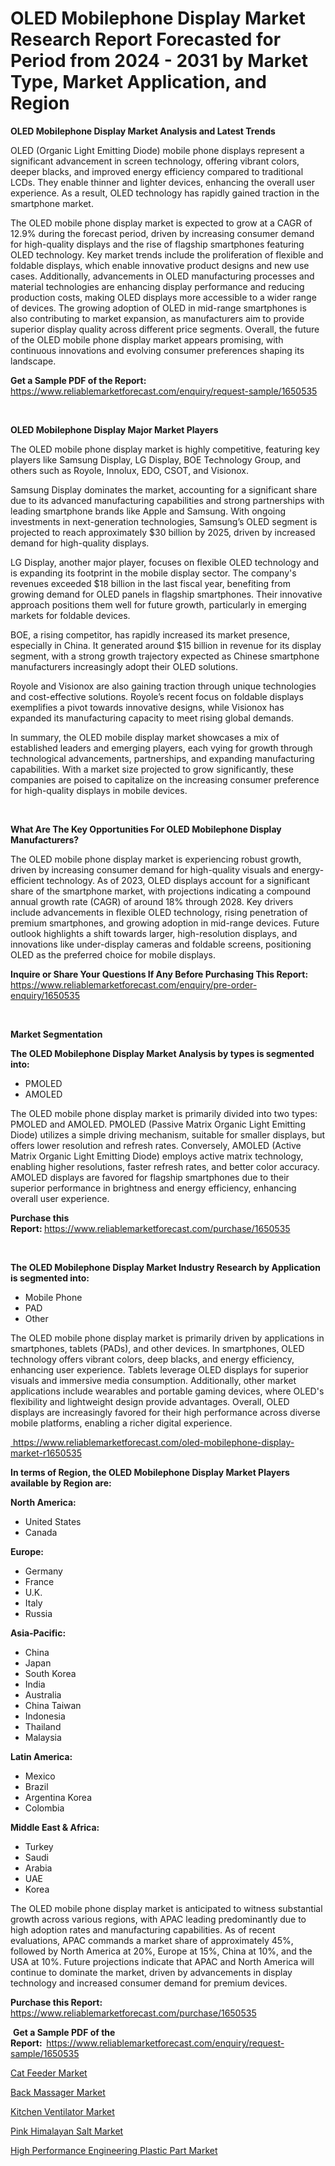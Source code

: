 <p><h1>OLED Mobilephone Display Market Research Report Forecasted for Period from 2024 -  2031 by Market Type, Market Application, and Region</h1></p><p><strong>OLED Mobilephone Display Market Analysis and Latest Trends</strong></p>
<p><p>OLED (Organic Light Emitting Diode) mobile phone displays represent a significant advancement in screen technology, offering vibrant colors, deeper blacks, and improved energy efficiency compared to traditional LCDs. They enable thinner and lighter devices, enhancing the overall user experience. As a result, OLED technology has rapidly gained traction in the smartphone market.</p><p>The OLED mobile phone display market is expected to grow at a CAGR of 12.9% during the forecast period, driven by increasing consumer demand for high-quality displays and the rise of flagship smartphones featuring OLED technology. Key market trends include the proliferation of flexible and foldable displays, which enable innovative product designs and new use cases. Additionally, advancements in OLED manufacturing processes and material technologies are enhancing display performance and reducing production costs, making OLED displays more accessible to a wider range of devices. The growing adoption of OLED in mid-range smartphones is also contributing to market expansion, as manufacturers aim to provide superior display quality across different price segments. Overall, the future of the OLED mobile phone display market appears promising, with continuous innovations and evolving consumer preferences shaping its landscape.</p></p>
<p><strong>Get a Sample PDF of the Report:&nbsp;</strong> <a href="https://www.reliablemarketforecast.com/enquiry/request-sample/1650535?utm_campaign=1178&utm_medium=2&utm_source=Github&utm_content=ia&utm_term=26092024&utm_id=oled-mobilephone-display">https://www.reliablemarketforecast.com/enquiry/request-sample/1650535</a></p>
<p>&nbsp;</p>
<p><strong>OLED Mobilephone Display Major Market Players</strong></p>
<p><p>The OLED mobile phone display market is highly competitive, featuring key players like Samsung Display, LG Display, BOE Technology Group, and others such as Royole, Innolux, EDO, CSOT, and Visionox. </p><p>Samsung Display dominates the market, accounting for a significant share due to its advanced manufacturing capabilities and strong partnerships with leading smartphone brands like Apple and Samsung. With ongoing investments in next-generation technologies, Samsung’s OLED segment is projected to reach approximately $30 billion by 2025, driven by increased demand for high-quality displays.</p><p>LG Display, another major player, focuses on flexible OLED technology and is expanding its footprint in the mobile display sector. The company's revenues exceeded $18 billion in the last fiscal year, benefiting from growing demand for OLED panels in flagship smartphones. Their innovative approach positions them well for future growth, particularly in emerging markets for foldable devices.</p><p>BOE, a rising competitor, has rapidly increased its market presence, especially in China. It generated around $15 billion in revenue for its display segment, with a strong growth trajectory expected as Chinese smartphone manufacturers increasingly adopt their OLED solutions.</p><p>Royole and Visionox are also gaining traction through unique technologies and cost-effective solutions. Royole’s recent focus on foldable displays exemplifies a pivot towards innovative designs, while Visionox has expanded its manufacturing capacity to meet rising global demands.</p><p>In summary, the OLED mobile display market showcases a mix of established leaders and emerging players, each vying for growth through technological advancements, partnerships, and expanding manufacturing capabilities. With a market size projected to grow significantly, these companies are poised to capitalize on the increasing consumer preference for high-quality displays in mobile devices.</p></p>
<p>&nbsp;</p>
<p><strong>What Are The Key Opportunities For OLED Mobilephone Display Manufacturers?</strong></p>
<p><p>The OLED mobile phone display market is experiencing robust growth, driven by increasing consumer demand for high-quality visuals and energy-efficient technology. As of 2023, OLED displays account for a significant share of the smartphone market, with projections indicating a compound annual growth rate (CAGR) of around 18% through 2028. Key drivers include advancements in flexible OLED technology, rising penetration of premium smartphones, and growing adoption in mid-range devices. Future outlook highlights a shift towards larger, high-resolution displays, and innovations like under-display cameras and foldable screens, positioning OLED as the preferred choice for mobile displays.</p></p>
<p><strong>Inquire or Share Your Questions If Any Before Purchasing This Report:</strong> <a href="https://www.reliablemarketforecast.com/enquiry/pre-order-enquiry/1650535?utm_campaign=1178&utm_medium=2&utm_source=Github&utm_content=ia&utm_term=26092024&utm_id=oled-mobilephone-display">https://www.reliablemarketforecast.com/enquiry/pre-order-enquiry/1650535</a></p>
<p>&nbsp;</p>
<p><strong>Market Segmentation</strong></p>
<p><strong>The OLED Mobilephone Display Market Analysis by types is segmented into:</strong></p>
<p><ul><li>PMOLED</li><li>AMOLED</li></ul></p>
<p><p>The OLED mobile phone display market is primarily divided into two types: PMOLED and AMOLED. PMOLED (Passive Matrix Organic Light Emitting Diode) utilizes a simple driving mechanism, suitable for smaller displays, but offers lower resolution and refresh rates. Conversely, AMOLED (Active Matrix Organic Light Emitting Diode) employs active matrix technology, enabling higher resolutions, faster refresh rates, and better color accuracy. AMOLED displays are favored for flagship smartphones due to their superior performance in brightness and energy efficiency, enhancing overall user experience.</p></p>
<p><strong>Purchase this Report:&nbsp;</strong><a href="https://www.reliablemarketforecast.com/purchase/1650535?utm_campaign=1178&utm_medium=2&utm_source=Github&utm_content=ia&utm_term=26092024&utm_id=oled-mobilephone-display">https://www.reliablemarketforecast.com/purchase/1650535</a></p>
<p>&nbsp;</p>
<p><strong>The OLED Mobilephone Display Market Industry Research by Application is segmented into:</strong></p>
<p><ul><li>Mobile Phone</li><li>PAD</li><li>Other</li></ul></p>
<p><p>The OLED mobile phone display market is primarily driven by applications in smartphones, tablets (PADs), and other devices. In smartphones, OLED technology offers vibrant colors, deep blacks, and energy efficiency, enhancing user experience. Tablets leverage OLED displays for superior visuals and immersive media consumption. Additionally, other market applications include wearables and portable gaming devices, where OLED's flexibility and lightweight design provide advantages. Overall, OLED displays are increasingly favored for their high performance across diverse mobile platforms, enabling a richer digital experience.</p></p>
<p><a href="https://www.reliablemarketforecast.com/oled-mobilephone-display-market-r1650535?utm_campaign=1178&utm_medium=2&utm_source=Github&utm_content=ia&utm_term=26092024&utm_id=oled-mobilephone-display">&nbsp;https://www.reliablemarketforecast.com/oled-mobilephone-display-market-r1650535</a></p>
<p><strong>In terms of Region, the OLED Mobilephone Display Market Players available by Region are:</strong></p>
<p>
    <p> <strong> North America: </strong>
        <ul>
            <li>United States</li>
            <li>Canada</li>
        </ul>
        </p> 
    <p> <strong> Europe: </strong>
        <ul>
            <li>Germany</li>
            <li>France</li>
            <li>U.K.</li>
            <li>Italy</li>
            <li>Russia</li>
        </ul>
        </p> 
    <p> <strong> Asia-Pacific: </strong>
        <ul>
            <li>China</li>
            <li>Japan</li>
            <li>South Korea</li>
            <li>India</li>
            <li>Australia</li>
            <li>China Taiwan</li>
            <li>Indonesia</li>
            <li>Thailand</li>
            <li>Malaysia</li>
        </ul>
        </p> 
    <p> <strong> Latin America: </strong>
        <ul>
            <li>Mexico</li>
            <li>Brazil</li>
            <li>Argentina Korea</li>
            <li>Colombia</li>
        </ul>
        </p> 
    <p> <strong> Middle East & Africa: </strong>
        <ul>
            <li>Turkey</li>
            <li>Saudi</li>
            <li>Arabia</li>
            <li>UAE</li>
            <li>Korea</li>
        </ul>
    </p>
    </p>
<p><p>The OLED mobile phone display market is anticipated to witness substantial growth across various regions, with APAC leading predominantly due to high adoption rates and manufacturing capabilities. As of recent evaluations, APAC commands a market share of approximately 45%, followed by North America at 20%, Europe at 15%, China at 10%, and the USA at 10%. Future projections indicate that APAC and North America will continue to dominate the market, driven by advancements in display technology and increased consumer demand for premium devices.</p></p>
<p><strong>Purchase this Report: </strong><a href="https://www.reliablemarketforecast.com/purchase/1650535?utm_campaign=1178&utm_medium=2&utm_source=Github&utm_content=ia&utm_term=26092024&utm_id=oled-mobilephone-display">https://www.reliablemarketforecast.com/purchase/1650535</a></p>
<p>&nbsp;<strong>Get a Sample PDF of the Report:&nbsp;&nbsp;</strong><a href="https://www.reliablemarketforecast.com/enquiry/request-sample/1650535?utm_campaign=1178&utm_medium=2&utm_source=Github&utm_content=ia&utm_term=26092024&utm_id=oled-mobilephone-display">https://www.reliablemarketforecast.com/enquiry/request-sample/1650535</a></p>
<p><strong></strong></p>
<p><p><a href="https://www.linkedin.com/pulse/cat-feeder-market-size-share-trends-analysis-report-product-i8azf?trackingId=49g11%2FwRT6y2SPZAuGeW4g%3D%3D&utm_campaign=1178&utm_medium=2&utm_source=Github&utm_content=ia&utm_term=26092024&utm_id=oled-mobilephone-display">Cat Feeder Market</a></p><p><a href="https://issuu.com/reportprime-2/docs/back-massager-market-size-2030.pptx_f881e2a3cc3cbc?utm_campaign=1178&utm_medium=2&utm_source=Github&utm_content=ia&utm_term=26092024&utm_id=oled-mobilephone-display">Back Massager Market</a></p><p><a href="https://issuu.com/reportprime-2/docs/kitchen-ventilator-market-size-2030_5433f94566fa28?utm_campaign=1178&utm_medium=2&utm_source=Github&utm_content=ia&utm_term=26092024&utm_id=oled-mobilephone-display">Kitchen Ventilator Market</a></p><p><a href="https://www.linkedin.com/pulse/pink-himalayan-salt-market-analysis-report-global-insights-i36kf?trackingId=4ohVLt38QHGwGL3KH9dsZw%3D%3D&utm_campaign=1178&utm_medium=2&utm_source=Github&utm_content=ia&utm_term=26092024&utm_id=oled-mobilephone-display">Pink Himalayan Salt Market</a></p><p><a href="https://github.com/PeterParrish5/Market-Research-Report-List-6/blob/main/high-performance-engineering-plastic-part-market.md?utm_campaign=1178&utm_medium=2&utm_source=Github&utm_content=ia&utm_term=26092024&utm_id=oled-mobilephone-display">High Performance Engineering Plastic Part Market</a></p></p>